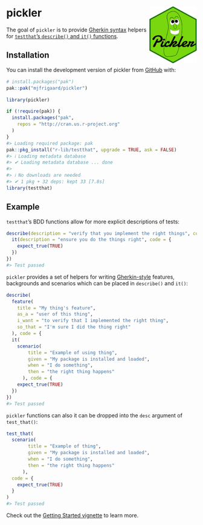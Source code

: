 
<!-- README.md is generated from README.Rmd. Please edit that file -->

# pickler <a href='https://mjfrigaard.github.io/pickler/'><img src='man/figures/logo.png' align="right" height="150" /></a>

<!-- badges: start -->
<!-- badges: end -->

The goal of `pickler` is to provide [Gherkin
syntax](https://cucumber.io/docs/gherkin/) helpers for [`testthat`’s
`describe()` and `it()`
functions](https://testthat.r-lib.org/reference/describe.html).

## Installation

You can install the development version of pickler from
[GitHub](https://github.com/) with:

``` r
# install.packages("pak")
pak::pak("mjfrigaard/pickler")
```

``` r
library(pickler)
```

``` r
if (!require(pak)) {
  install.packages("pak",
    repos = "http://cran.us.r-project.org"
  )
}
#> Loading required package: pak
pak::pkg_install("r-lib/testthat", upgrade = TRUE, ask = FALSE)
#> ℹ Loading metadata database
#> ✔ Loading metadata database ... done
#>  
#> ℹ No downloads are needed
#> ✔ 1 pkg + 32 deps: kept 33 [7.8s]
library(testthat)
```

## Example

`testthat`’s BDD functions allow for more explicit descriptions of
tests:

``` r
describe(description = "verify that you implement the right things", code = {
  it(description = "ensure you do the things right", code = {
    expect_true(TRUE)
  })
})
#> Test passed
```

`pickler` provides a set of helpers for writing
[Gherkin-style](https://cucumber.io/docs/gherkin/reference/) features,
backgrounds and scenarios which can be placed in `describe()` and
`it()`:

``` r
describe(
  feature(
    title = "My thing's feature",
    as_a = "user of this thing",
    i_want = "to verify that I implemented the right thing",
    so_that = "I'm sure I did the thing right"
  ), code = {
  it(
    scenario(
        title = "Example of using thing",
        given = "My package is installed and loaded",
        when = "I do something",
        then = "the right thing happens"
      ), code = {
    expect_true(TRUE)
  })
})
#> Test passed
```

`pickler` functions can also it can be dropped into the `desc` argument
of `test_that()`:

``` r
test_that(
  scenario(
        title = "Example of thing",
        given = "My package is installed and loaded",
        when = "I do something",
        then = "the right thing happens"
      ),
  code = {
    expect_true(TRUE)
  }
)
#> Test passed
```

Check out the [Getting Started
vignette](https://mjfrigaard.github.io/pickler/articles/start.html) to
learn more.
